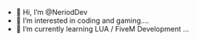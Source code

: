 - 👋 Hi, I’m @NeriodDev
- 👀 I’m interested in coding and gaming....
- 🌱 I’m currently learning LUA / FiveM Development ...
